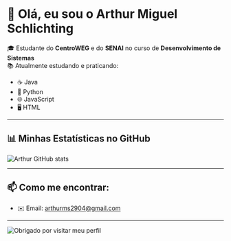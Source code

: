 # 👋 Olá, eu sou o Arthur Miguel Schlichting

🎓 Estudante do **CentroWEG** e do **SENAI** no curso de **Desenvolvimento de Sistemas**  
📚 Atualmente estudando e praticando:

- ☕ Java  
- 🐍 Python  
- 🌐 JavaScript  
- 🖥️ HTML  

---

## 📊 Minhas Estatísticas no GitHub
![Arthur GitHub stats](https://github-readme-stats.vercel.app/api?username=arthurSchgg&show_icons=true&theme=dracula)

---

## 📫 Como me encontrar:
- ✉️ Email: [arthurms2904@gmail.com](mailto:arthurms2904@gmail.com)

---

![Obrigado por visitar meu perfil](https://media.giphy.com/media/3oEjI6SIIHBdRxXI40/giphy.gif)

